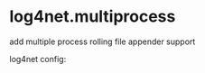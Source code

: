 # log4net.multiprocess
add multiple process rolling file appender support

log4net config:

  <log4net>
    <root>
      <level value="ERROR"/>
      <appender-ref ref="RollingFileAppender"/>
    </root>
    <appender name="RollingFileAppender" type="log4net.Appender.MultipleProcessRollingFileAppender">
      <file value="Log\system.log"/>
      <lockingModel type="log4net.Appender.MultipleProcessRollingFileAppender+InterProcessLock"/>
      <datePattern value="(yyyyMMdd)"/>
      <appendToFile value="true"/>
      <RollingStyle value="Size"/>
      <staticLogFileName value="false"/>
      <MaxSizeRollBackups value="-1"/>
      <maximumFileSize value="500KB"/>
      <layout type="log4net.Layout.PatternLayout">
        <conversionPattern value="%date [%t]%-5p %c - %m%n"/>
      </layout>
    </appender>
  </log4net>
